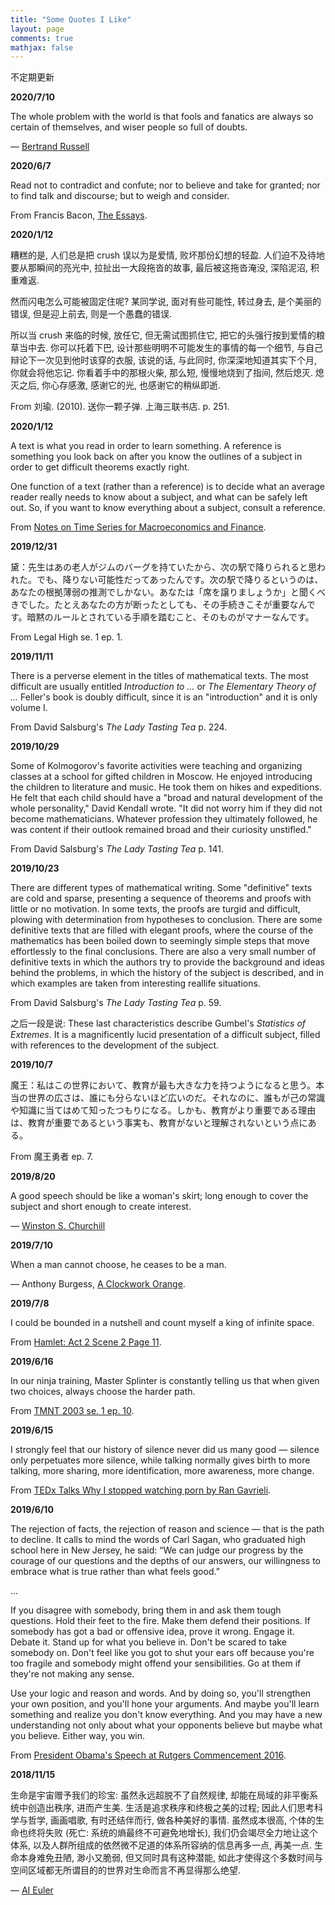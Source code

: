 ```yaml
---
title: "Some Quotes I Like"
layout: page
comments: true
mathjax: false
---
```


不定期更新

**2020/7/10**

The whole problem with the world is that fools and fanatics are always so certain of themselves, and wiser people so full of doubts.

— [Bertrand Russell](https://www.brainyquote.com/quotes/bertrand_russell_121392)

**2020/6/7**

Read not to contradict and confute; nor to believe and take for granted; nor to find talk and discourse; but to weigh and consider.

From Francis Bacon, [The Essays](https://www.goodreads.com/quotes/28623-read-not-to-contradict-and-confute-nor-to-believe-and).

**2020/1/12**

糟糕的是, 人们总是把 crush 误以为是爱情, 败坏那份幻想的轻盈. 人们迫不及待地要从那瞬间的亮光中, 拉扯出一大段拖沓的故事, 最后被这拖沓淹没, 深陷泥沼, 积重难返.

然而闪电怎么可能被固定住呢? 某同学说, 面对有些可能性, 转过身去, 是个美丽的错误, 但是迎上前去, 则是一个愚蠢的错误.

所以当 crush 来临的时候, 放任它, 但无需试图抓住它, 把它的头强行按到爱情的粮草当中去. 你可以托着下巴, 设计那些明明不可能发生的事情的每一个细节, 与自己辩论下一次见到他时该穿的衣服, 该说的话, 与此同时, 你深深地知道其实下个月, 你就会将他忘记. 你看着手中的那根火柴, 那么短, 慢慢地烧到了指间, 然后熄灭. 熄灭之后, 你心存感激, 感谢它的光, 也感谢它的稍纵即逝.

From 刘瑜. (2010). 送你一颗子弹. 上海三联书店. p. 251.

**2020/1/12**

A text is what you read in order to learn something. A reference is something you look back on after you know the outlines of a subject in order to get difficult theorems exactly right.

One function of a text (rather than a reference) is to decide what an average reader really needs to know about a subject, and what can be safely left out. So, if you want to know everything about a subject, consult a reference.

From [Notes on Time Series for Macroeconomics and Finance](http://econ.lse.ac.uk/staff/wdenhaan/teach/cochrane.pdf).

**2019/12/31**

黛：先生はあの老人がジムのバーグを持ていたから、次の駅で降りられると思われた。でも、降りない可能性だってあったんです。次の駅で降りるというのは、あなたの根拠薄弱の推測でしかない。あなたは「席を譲りましょうか」と聞くべきでした。たとえあなたの方が断ったとしても、その手続きこそが重要なんです。暗黙のルールとされている手順を踏むこと、そのものがマナーなんです。

From Legal High se. 1 ep. 1.

**2019/11/11**

There is a perverse element in the titles of mathematical texts. The most difficult are usually entitled *Introduction to ...* or *The Elementary Theory of ...* Feller's book is doubly difficult, since it is an "introduction" and it is only volume I.

From David Salsburg's *The Lady Tasting Tea* p. 224.

**2019/10/29**

Some of Kolmogorov's favorite activities were teaching and organizing classes at a school for gifted children in Moscow. He enjoyed introducing the children to literature and music. He took them on hikes and expeditions. He felt that each child should have a "broad and natural development of the whole personality," David Kendall wrote. "It did not worry him if they did not become mathematicians. Whatever profession they ultimately followed, he was content if their outlook remained broad and their curiosity unstifled."

From David Salsburg's *The Lady Tasting Tea* p. 141.

**2019/10/23**

There are different types of mathematical writing. Some "definitive" texts are cold and sparse, presenting a sequence of theorems and proofs with little or no motivation. In some texts, the proofs are turgid and difficult, plowing with determination from hypotheses to conclusion. There are some definitive texts that are filled with elegant proofs, where the course of the mathematics has been boiled down to seemingly simple steps that move effortlessly to the final conclusions. There are also a very small number of definitive texts in which the authors try to provide the background and ideas behind the problems, in which the history of the subject is described, and in which examples are taken from interesting reallife situations.

From David Salsburg's *The Lady Tasting Tea* p. 59.

之后一段是说: These last characteristics describe Gumbel's *Statistics of Extremes*. It is a magnificently lucid presentation of a difficult subject, filled with references to the development of the subject.  

**2019/10/7**

魔王：私はこの世界において、教育が最も大きな力を持つようになると思う。本当の世界の広さは、誰にも分らないほど広いのだ。それなのに、誰もが己の常識や知識に当てはめて知ったつもりになる。しかも、教育がより重要である理由は、教育が重要であるという事実も、教育がないと理解されないという点にある。

From 魔王勇者 ep. 7.

**2019/8/20**

A good speech should be like a woman's skirt; long enough to cover the subject and short enough to create interest.

— [Winston S. Churchill](https://www.goodreads.com/quotes/421900-a-good-speech-should-be-like-a-woman-s-skirt-long)

**2019/7/10**

When a man cannot choose, he ceases to be a man.

— Anthony Burgess, [A Clockwork Orange](https://www.goodreads.com/work/quotes/23596).


**2019/7/8**

I could be bounded in a nutshell and count myself a king of infinite space.

From [Hamlet: Act 2 Scene 2 Page 11](https://www.sparknotes.com/nofear/shakespeare/hamlet/page_106/).

**2019/6/16**

In our ninja training, Master Splinter is constantly telling us that when given two choices, always choose the harder path.

From [TMNT 2003 se. 1 ep. 10](https://turtlepedia.fandom.com/wiki/The_Shredder_Strikes,_Part_1).

**2019/6/15**

I strongly feel that our history of silence never did us many good — silence only perpetuates more silence, while talking normally gives birth to more talking, more sharing, more identification, more awareness, more change.

From [TEDx Talks Why I stopped watching porn by Ran Gavrieli](https://www.youtube.com/watch?v=gRJ_QfP2mhU).

**2019/6/10**

The rejection of facts, the rejection of reason and science — that is the path to decline. It calls to mind the words of Carl Sagan, who graduated high school here in New Jersey, he said: “We can judge our progress by the courage of our questions and the depths of our answers, our willingness to embrace what is true rather than what feels good.”

...

If you disagree with somebody, bring them in and ask them tough questions. Hold their feet to the fire. Make them defend their positions. If somebody has got a bad or offensive idea, prove it wrong. Engage it. Debate it. Stand up for what you believe in. Don't be scared to take somebody on. Don't feel like you got to shut your ears off because you're too fragile and somebody might offend your sensibilities. Go at them if they're not making any sense.

Use your logic and reason and words. And by doing so, you'll strengthen your own position, and you'll hone your arguments. And maybe you'll learn something and realize you don't know everything. And you may have a new understanding not only about what your opponents believe but maybe what you believe. Either way, you win.

From [President Obama's Speech at Rutgers Commencement 2016](https://singjupost.com/transcript-president-obamas-full-speech-at-rutgers-commencement-2016/?singlepage=1).

**2018/11/15**

生命是宇宙赠予我们的珍宝: 虽然永远超脱不了自然规律, 却能在局域的非平衡系统中创造出秩序, 进而产生美. 生活是追求秩序和终极之美的过程; 因此人们思考科学与哲学, 画画唱歌, 有时还结伴而行, 做各种美好的事情. 虽然成本很高, 个体的生命也终将失败 (死亡: 系统的熵最终不可避免地增长), 我们仍会竭尽全力地让这个体系, 以及人群所组成的依然微不足道的体系所容纳的信息再多一点, 再美一点. 生命本身难免丑陋, 渺小又脆弱, 但又同时具有这种潜能, 如此才使得这个多数时间与空间区域都无所谓目的的世界对生命而言不再显得那么绝望.

— [AI Euler](https://www.zhihu.com/question/269021771)